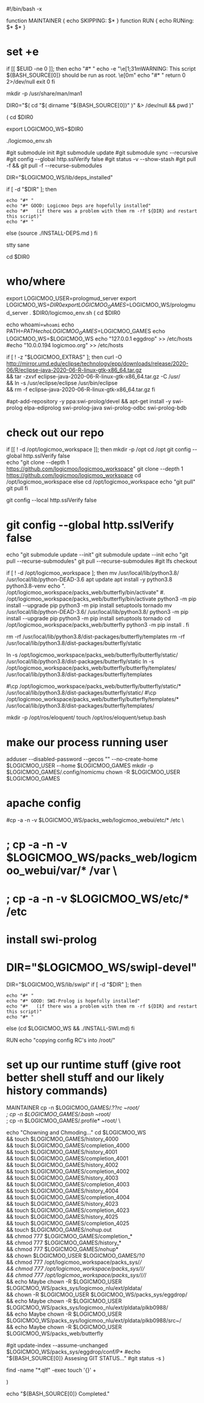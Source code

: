 #!/bin/bash -x

function MAINTAINER {
 echo SKIPPING: $*
}
function RUN {
 echo RUNing: $*
 $*
}

# set +e

if [[ $EUID -ne 0 ]]; then
   echo "#* "
   echo -e "\e[1;31mWARNING: This script ${BASH_SOURCE[0]} should be run as root. \e[0m"
   echo "#* "
   return 0 2>/dev/null
   exit 0
fi


mkdir -p /usr/share/man/man1

DIR0="$( cd "$( dirname "${BASH_SOURCE[0]}" )" &> /dev/null && pwd )"

(
cd $DIR0

export LOGICMOO_WS=$DIR0

./logicmoo_env.sh

#git submodule init
#git submodule update
#git submodule sync --recursive
#git config --global http.sslVerify false
#git status -v --show-stash
#git pull -f && git pull -f --recurse-submodules

DIR="$LOGICMOO_WS/lib/deps_installed"

if [ -d "$DIR" ]; then

    echo "#* "
    echo "#* GOOD: Logicmoo Deps are hopefully installed"
    echo "#*   (if there was a problem with them rm -rf ${DIR} and restart this script)"
    echo "#* "
else
(source ./INSTALL-DEPS.md )
fi

stty sane

cd $DIR0
# who/where
export LOGICMOO_USER=prologmud_server
export LOGICMOO_WS=$DIR0
export LOGICMOO_GAMES=$LOGICMOO_WS/prologmud_server
. $DIR0/logicmoo_env.sh
(
cd $DIR0

echo whoami=`whoami`
echo PATH=$PATH
echo LOGICMOO_GAMES=$LOGICMOO_GAMES
echo LOGICMOO_WS=$LOGICMOO_WS
echo "127.0.0.1 eggdrop"  >> /etc/hosts
#echo "10.0.0.194 logicmoo.org" >> /etc/hosts

if [ ! -z "$LOGICMOO_EXTRAS" ];
 then
  curl -O http://mirror.umd.edu/eclipse/technology/epp/downloads/release/2020-06/R/eclipse-java-2020-06-R-linux-gtk-x86_64.tar.gz \
  && tar -zxvf eclipse-java-2020-06-R-linux-gtk-x86_64.tar.gz -C /usr/ \
  && ln -s /usr/eclipse/eclipse /usr/bin/eclipse \
  && rm -f eclipse-java-2020-06-R-linux-gtk-x86_64.tar.gz
 fi

#apt-add-repository -y ppa:swi-prolog/devel && apt-get install -y swi-prolog elpa-ediprolog swi-prolog-java swi-prolog-odbc swi-prolog-bdb

# check out our repo

if [[ ! -d /opt/logicmoo_workspace ]]; then
 mkdir -p /opt
 cd /opt 
 git config --global http.sslVerify false \
 echo "git clone --depth 1 https://github.com/logicmoo/logicmoo_workspace"
 git clone --depth 1 https://github.com/logicmoo/logicmoo_workspace 
 cd /opt/logicmoo_workspace
else
 cd /opt/logicmoo_workspace
 echo "git pull"
 git pull
fi


git config --local http.sslVerify false
# git config --global http.sslVerify false
echo "git submodule update --init"
git submodule update --init
echo "git pull --recurse-submodules"
git pull --recurse-submodules
#git lfs checkout


if [ ! -d /opt/logicmoo_workspace ]; then
    mv /usr/local/lib/python3.8/ /usr/local/lib/python-DEAD-3.6
    apt update 
    apt install -y python3.8 python3.8-venv
    echo ". /opt/logicmoo_workspace/packs_web/butterfly/bin/activate"
    #. /opt/logicmoo_workspace/packs_web/butterfly/bin/activate
    python3 -m pip install --upgrade pip
    python3 -m pip install setuptools tornado
    mv /usr/local/lib/python-DEAD-3.6/ /usr/local/lib/python3.8/ 
    python3 -m pip install --upgrade pip
    python3 -m pip install setuptools tornado
    cd /opt/logicmoo_workspace/packs_web/butterfly
    python3 -m pip install .
fi

rm -rf /usr/local/lib/python3.8/dist-packages/butterfly/templates
rm -rf /usr/local/lib/python3.8/dist-packages/butterfly/static

ln -s /opt/logicmoo_workspace/packs_web/butterfly/butterfly/static/ /usr/local/lib/python3.8/dist-packages/butterfly/static
ln -s /opt/logicmoo_workspace/packs_web/butterfly/butterfly/templates/ /usr/local/lib/python3.8/dist-packages/butterfly/templates

#\cp /opt/logicmoo_workspace/packs_web/butterfly/butterfly/static/* /usr/local/lib/python3.8/dist-packages/butterfly/static/
#\cp /opt/logicmoo_workspace/packs_web/butterfly/butterfly/templates/* /usr/local/lib/python3.8/dist-packages/butterfly/templates/

mkdir -p /opt/ros/eloquent/
touch /opt/ros/eloquent/setup.bash

# make our process running user
adduser --disabled-password --gecos "" --no-create-home $LOGICMOO_USER --home $LOGICMOO_GAMES
mkdir -p $LOGICMOO_GAMES/.config/nomicmu 
chown -R $LOGICMOO_USER $LOGICMOO_GAMES


# apache config
#cp -a -n -v $LOGICMOO_WS/packs_web/logicmoo_webui/etc/* /etc \
# ; cp -a -n -v $LOGICMOO_WS/packs_web/logicmoo_webui/var/* /var \
# ; cp -a -n -v $LOGICMOO_WS/etc/* /etc


# install swi-prolog
# DIR="$LOGICMOO_WS/swipl-devel"
DIR="$LOGICMOO_WS/lib/swipl"
if [ -d "$DIR" ]; then

    echo "#* "
    echo "#* GOOD: SWI-Prolog is hopefully installed"
    echo "#*   (if there was a problem with them rm -rf ${DIR} and restart this script)"
    echo "#* "
else
(cd $LOGICMOO_WS && ./INSTALL-SWI.md)
fi

RUN echo "copying config RC's into /root/"
# set up our runtime stuff (give root better shell stuff and our likely history commands)
MAINTAINER cp -n $LOGICMOO_GAMES/.??*rc ~root/ \
 ; cp -n $LOGICMOO_GAMES/.bash* ~root/ \
 ; cp -n $LOGICMOO_GAMES/.profile* ~root/ \

echo "Chowning and Chmoding..."
cd $LOGICMOO_WS \
 && touch $LOGICMOO_GAMES/history_4000 \
 && touch $LOGICMOO_GAMES/completion_4000 \
 && touch $LOGICMOO_GAMES/history_4001 \
 && touch $LOGICMOO_GAMES/completion_4001 \
 && touch $LOGICMOO_GAMES/history_4002 \
 && touch $LOGICMOO_GAMES/completion_4002 \
 && touch $LOGICMOO_GAMES/history_4003 \
 && touch $LOGICMOO_GAMES/completion_4003 \
 && touch $LOGICMOO_GAMES/history_4004 \
 && touch $LOGICMOO_GAMES/completion_4004 \
 && touch $LOGICMOO_GAMES/history_4023 \
 && touch $LOGICMOO_GAMES/completion_4023 \
 && touch $LOGICMOO_GAMES/history_4025 \
 && touch $LOGICMOO_GAMES/completion_4025 \
 && touch $LOGICMOO_GAMES/nohup.out \
 && chmod 777 $LOGICMOO_GAMES/completion_* \
 && chmod 777 $LOGICMOO_GAMES/history_* \
 && chmod 777 $LOGICMOO_GAMES/nohup* \
 && chown $LOGICMOO_USER $LOGICMOO_GAMES/?*0* \
 && chmod 777 /opt/logicmoo_workspace/packs_sys/*/ \
 && chmod 777 /opt/logicmoo_workspace/packs_sys/*/*/ \
 && chmod 777 /opt/logicmoo_workspace/packs_sys/*/*/*/ \
 && echo Maybe chown -R $LOGICMOO_USER $LOGICMOO_WS/packs_sys/logicmoo_nlu/ext/pldata/ \
 && chown -R $LOGICMOO_USER $LOGICMOO_WS/packs_sys/eggdrop/ \
 && echo Maybe chown -R $LOGICMOO_USER $LOGICMOO_WS/packs_sys/logicmoo_nlu/ext/pldata/plkb0988/ \
 && echo Maybe chown -R $LOGICMOO_USER $LOGICMOO_WS/packs_sys/logicmoo_nlu/ext/pldata/plkb0988/src~/ \
 && echo Maybe chown -R $LOGICMOO_USER $LOGICMOO_WS/packs_web/butterfly
    
#git update-index --assume-unchanged $LOGICMOO_WS/packs_sys/eggdrop/conf/P*
#echo "${BASH_SOURCE[0]} Assesing GIT STATUS..."
#git status -s
)

find -name "*.qlf" -exec touch '{}' +


)

echo "${BASH_SOURCE[0]} Completed."

